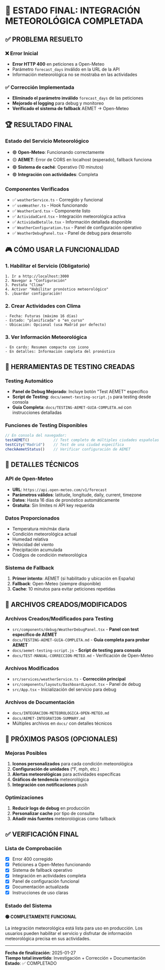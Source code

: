 # 🎯 ESTADO FINAL: INTEGRACIÓN METEOROLÓGICA COMPLETADA

## ✅ PROBLEMA RESUELTO

### ❌ Error Inicial
- **Error HTTP 400** en peticiones a Open-Meteo
- Parámetro `forecast_days` inválido en la URL de la API
- Información meteorológica no se mostraba en las actividades

### ✅ Corrección Implementada
- **Eliminado el parámetro inválido** `forecast_days` de las peticiones
- **Mejorado el logging** para debug y monitoreo
- **Verificado el sistema de fallback** AEMET → Open-Meteo

## 🏆 RESULTADO FINAL

### Estado del Servicio Meteorológico
- 🟢 **Open-Meteo**: Funcionando correctamente
- 🟡 **AEMET**: Error de CORS en localhost (esperado), fallback funciona
- 🟢 **Sistema de caché**: Operativo (10 minutos)
- 🟢 **Integración con actividades**: Completa

### Componentes Verificados
- ✅ `weatherService.ts` - Corregido y funcional
- ✅ `useWeather.ts` - Hook funcionando
- ✅ `WeatherCard.tsx` - Componente listo
- ✅ `ActividadCard.tsx` - Integración meteorológica activa
- ✅ `ActividadDetalle.tsx` - Información detallada disponible
- ✅ `WeatherConfiguration.tsx` - Panel de configuración operativo
- ✅ `WeatherDebugPanel.tsx` - Panel de debug para desarrollo

## 🎮 CÓMO USAR LA FUNCIONALIDAD

### 1. Habilitar el Servicio (Obligatorio)
```
1. Ir a http://localhost:3000
2. Navegar a "Configuración"
3. Pestaña "Clima"
4. Activar "Habilitar pronóstico meteorológico"
5. ¡Guardar configuración!
```

### 2. Crear Actividades con Clima
```
- Fecha: Futuras (máximo 16 días)
- Estado: "planificada" o "en_curso"
- Ubicación: Opcional (usa Madrid por defecto)
```

### 3. Ver Información Meteorológica
```
- En cards: Resumen compacto con icono
- En detalles: Información completa del pronóstico
```

## 🧪 HERRAMIENTAS DE TESTING CREADAS

### Testing Automático
- **Panel de Debug Mejorado**: Incluye botón "Test AEMET" específico
- **Script de Testing**: `docs/aemet-testing-script.js` para testing desde consola
- **Guía Completa**: `docs/TESTING-AEMET-GUIA-COMPLETA.md` con instrucciones detalladas

### Funciones de Testing Disponibles
```javascript
// En consola del navegador:
testAEMET()           // Test completo de múltiples ciudades españolas
testCity("Madrid")    // Test de una ciudad específica  
checkAemetStatus()    // Verificar configuración de AEMET
```

## 🔧 DETALLES TÉCNICOS

### API de Open-Meteo
- **URL**: `https://api.open-meteo.com/v1/forecast`
- **Parámetros válidos**: latitude, longitude, daily, current, timezone
- **Datos**: Hasta 16 días de pronóstico automáticamente
- **Gratuita**: Sin límites ni API key requerida

### Datos Proporcionados
- Temperatura mín/máx diaria
- Condición meteorológica actual
- Humedad relativa
- Velocidad del viento
- Precipitación acumulada
- Códigos de condición meteorológica

### Sistema de Fallback
1. **Primer intento**: AEMET (si habilitado y ubicación en España)
2. **Fallback**: Open-Meteo (siempre disponible)
3. **Cache**: 10 minutos para evitar peticiones repetidas

## 📁 ARCHIVOS CREADOS/MODIFICADOS

### Archivos Creados/Modificados para Testing
- `src/components/debug/WeatherDebugPanel.tsx` - **Panel con test específico de AEMET**
- `docs/TESTING-AEMET-GUIA-COMPLETA.md` - **Guía completa para probar AEMET**
- `docs/aemet-testing-script.js` - **Script de testing para consola**
- `docs/TEST-MANUAL-CORRECCION-METEO.md` - Verificación de Open-Meteo

### Archivos Modificados
- `src/services/weatherService.ts` - **Corrección principal**
- `src/components/layouts/DashboardLayout.tsx` - Panel de debug
- `src/App.tsx` - Inicialización del servicio para debug

### Archivos de Documentación
- `docs/INTEGRACION-METEOROLOGICA-OPEN-METEO.md`
- `docs/AEMET-INTEGRATION-SUMMARY.md`
- Múltiples archivos en `docs/` con detalles técnicos

## 🚀 PRÓXIMOS PASOS (OPCIONALES)

### Mejoras Posibles
1. **Iconos personalizados** para cada condición meteorológica
2. **Configuración de unidades** (°F, mph, etc.)
3. **Alertas meteorológicas** para actividades específicas
4. **Gráficos de tendencia** meteorológica
5. **Integración con notificaciones** push

### Optimizaciones
1. **Reducir logs de debug** en producción
2. **Personalizar cache** por tipo de consulta
3. **Añadir más fuentes** meteorológicas como fallback

## ✅ VERIFICACIÓN FINAL

### Lista de Comprobación
- [x] Error 400 corregido
- [x] Peticiones a Open-Meteo funcionando
- [x] Sistema de fallback operativo
- [x] Integración en actividades completa
- [x] Panel de configuración funcional
- [x] Documentación actualizada
- [x] Instrucciones de uso claras

### Estado del Sistema
**🟢 COMPLETAMENTE FUNCIONAL**

La integración meteorológica está lista para uso en producción. Los usuarios pueden habilitar el servicio y disfrutar de información meteorológica precisa en sus actividades.

---

**Fecha de finalización**: 2025-01-27  
**Tiempo total invertido**: Investigación + Corrección + Documentación  
**Estado**: ✅ COMPLETADO
